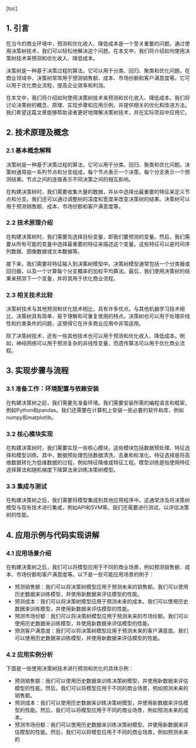 
[toc]                    
                
                
## 1. 引言

在当今的商业环境中，预测和优化收入、降低成本是一个至关重要的问题。通过使用决策树技术，我们可以轻松地解决这个问题。在本文中，我们将介绍如何使用决策树技术来预测和优化收入、降低成本。

决策树是一种基于决策过程的算法，它可以用于分类、回归、聚类和优化问题。在商业领域中，决策树常常用于预测销售额、成本、市场份额和客户满意度等。它可以用于优化商业流程，提高企业效率和利润。

在本文中，我们将介绍如何使用决策树技术来预测和优化收入、降低成本。我们将讨论决策树的概念、原理、实现步骤和应用示例，并提供相关的优化和改进方法。我们希望这篇文章能够帮助读者更好地理解决策树技术，并在实际项目中应用它。

## 2. 技术原理及概念

### 2.1 基本概念解释

决策树是一种基于决策过程的算法，它可以用于分类、回归、聚类和优化问题。决策树通常由一系列节点和分支组成，每个节点表示一个决策，每个分支表示一个预测结果。节点之间的连接表示不同决策之间的相互影响。

在构建决策树时，我们需要收集大量的数据，并从中选择出最重要的特征来定义节点和分支。我们还可以通过调整树的深度和宽度来改变决策树的结果。决策树可以用于预测销售额、成本、市场份额和客户满意度等。

### 2.2 技术原理介绍

在构建决策树时，我们需要先选择目标变量，即我们要预测的变量。然后，我们需要从所有可能的变量中选择最重要的特征来描述这个变量。这些特征可以是时间序列数据、图像数据或文本数据等。

接下来，我们需要将特征输入到决策树模型中。决策树模型通常包括一个分类器或回归器，以及一个计算每个分支概率的加权平均算法。最后，我们使用决策树的结果来预测下一个变量，并将其用于优化商业流程。

### 2.3 相关技术比较

决策树技术与其他预测和优化技术相比，具有许多优点。与其他机器学习技术相比，决策树具有简单、易于理解和可重复使用的特点。决策树也可以用于处理非线性和约束条件的问题，这使得它在许多商业应用中非常适用。

除了决策树技术，还有一些其他技术也可以用于预测和优化收入、降低成本。例如，神经网络可以用于预测复杂的非线性变量，而遗传算法可以用于优化商业流程。

## 3. 实现步骤与流程

### 3.1 准备工作：环境配置与依赖安装

在构建决策树之前，我们需要先准备环境。我们需要安装所需的编程语言和框架，例如Python和pandas。我们还需要在计算机上安装一些必要的软件和库，例如numpy和matplotlib。

### 3.2 核心模块实现

在构建决策树时，我们需要实现一些核心模块。这些模块包括数据预处理、特征选择和模型训练。其中，数据预处理包括数据清洗、去重和标准化。特征选择是将高维数据转化为低维数据的过程，例如特征降维或特征工程。模型训练是指使用特征选择算法和随机梯度下降算法来训练决策树模型。

### 3.3 集成与测试

在构建决策树之后，我们需要将模型集成到其他应用程序中。这通常涉及将决策树模型与现有技术进行集成，例如API和SVM等。我们还需要进行测试，以评估决策树的性能。

## 4. 应用示例与代码实现讲解

### 4.1 应用场景介绍

在构建决策树之后，我们可以将模型应用于不同的商业场景，例如预测销售额、成本、市场份额和客户满意度等。以下是一些可能应用场景的例子：

* 预测销售额：我们可以将决策树模型应用于预测未来的销售额。我们可以使用历史数据来训练模型，并使用新数据来评估模型的性能。
* 预测成本：我们可以将决策树模型应用于预测未来的成本。我们可以使用历史数据来训练模型，并使用新数据来评估模型的性能。
* 预测市场份额：我们可以将决策树模型应用于预测未来的市场份额。我们可以使用历史数据来训练模型，并使用新数据来评估模型的性能。
* 预测客户满意度：我们可以将决策树模型应用于预测未来的客户满意度。我们可以使用历史数据来训练模型，并使用新数据来评估模型的性能。

### 4.2 应用实例分析

下面是一些使用决策树技术进行预测和优化的具体示例：

* 预测销售额：我们可以使用历史数据来训练决策树模型，并使用新数据来评估模型的性能。然后，我们可以将模型应用于不同的商业场景，例如预测未来的销售额。
* 预测成本：我们可以使用历史数据来训练决策树模型，并使用新数据来评估模型的性能。然后，我们可以将模型应用于不同的商业场景，例如预测未来的成本。
* 预测市场份额：我们可以使用历史数据来训练决策树模型，并使用新数据来评估模型的性能。然后，我们可以将模型应用于不同的商业场景，例如预测未来的

